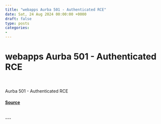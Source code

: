 ```yaml
---
title: "webapps Aurba 501 - Authenticated RCE"
date: Sat, 24 Aug 2024 00:00:00 +0000
draft: false
type: posts
categories: 
- 
---
```

# webapps Aurba 501 - Authenticated RCE

<br/>

<br/>
Aurba 501 - Authenticated RCE

#### [Source](https://www.exploit-db.com/exploits/52074)

<br/>
---
